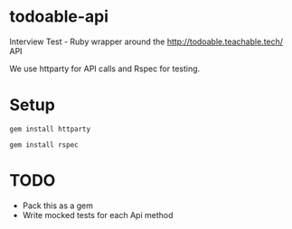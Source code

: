 # todoable-api
Interview Test - Ruby wrapper around the http://todoable.teachable.tech/ API

We use httparty for API calls and Rspec for testing.

# Setup 

`gem install httparty`

`gem install rspec`


# TODO
* Pack this as a gem
* Write mocked tests for each Api method
